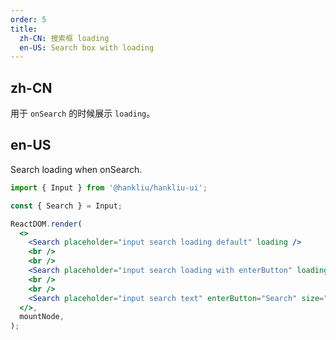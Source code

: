 ```yaml
---
order: 5
title:
  zh-CN: 搜索框 loading
  en-US: Search box with loading
---
```


## zh-CN

用于 `onSearch` 的时候展示 `loading`。

## en-US

Search loading when onSearch.

```jsx
import { Input } from '@hankliu/hankliu-ui';

const { Search } = Input;

ReactDOM.render(
  <>
    <Search placeholder="input search loading default" loading />
    <br />
    <br />
    <Search placeholder="input search loading with enterButton" loading enterButton />
    <br />
    <br />
    <Search placeholder="input search text" enterButton="Search" size="large" loading />
  </>,
  mountNode,
);
```
